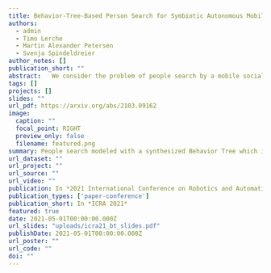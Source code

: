 ```yaml
---
title: Behavior-Tree-Based Person Search for Symbiotic Autonomous Mobile Robot Tasks
authors:
  - admin
  - Timo Lerche
  - Martin Alexander Petersen
  - Svenja Spindeldreier
author_notes: []
publication_short: ""
abstract: 	We consider the problem of people search by a mobile social robot in case of a situation that cannot be solved by the robot alone. Examples are physically opening a closed door or operating an elevator. Based on the Behavior Tree framework, we create a modular and easily extendable  action sequence with the goal of finding a person to assist the robot. By decomposing the Behavior Tree as a Discrete Time Markov Chain, we obtain an estimate of the probability and rate of success of the options for action, especially where the robot should wait or search for people. In a real-world experiment, the presented method is compared with other common approaches in a total of 588 test runs over the course of one week, starting at two different locations in a university building. We show our method to be superior to other approaches in terms of success rate and duration until a finding person and returning to the start location.
tags: []
projects: []
slides: ""
url_pdf: https://arxiv.org/abs/2103.09162
image:
  caption: ""
  focal_point: RIGHT
  preview_only: false
  filename: featured.png
summary: People search modeled with a synthesized Behavior Tree which includes search and wait actions
url_dataset: ""
url_project: ""
url_source: ""
url_video: ""
publication: In *2021 International Conference on Robotics and Automation*
publication_types: ['paper-conference']
publication_short: In *ICRA 2021*
featured: true
date: 2021-05-01T00:00:00.000Z
url_slides: "uploads/icra21_bt_slides.pdf"
publishDate: 2021-05-01T00:00:00.000Z
url_poster: ""
url_code: ""
doi: ""
---
```

